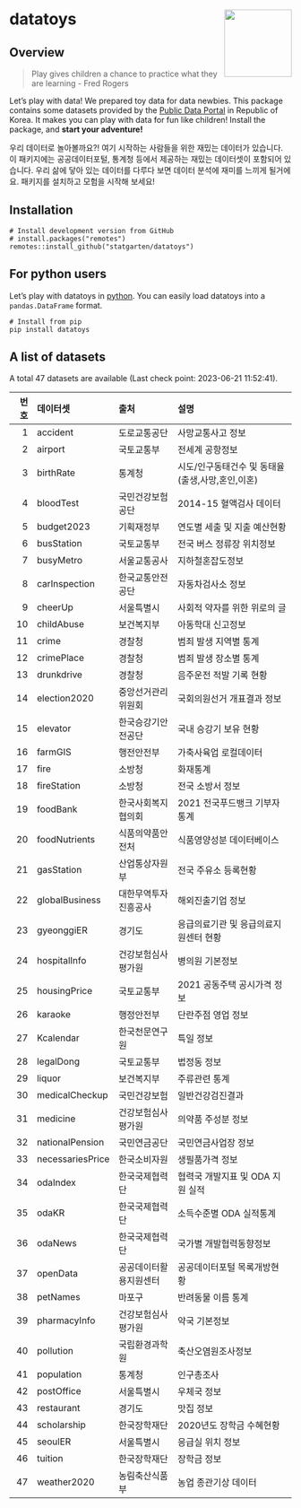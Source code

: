 
<!-- README.md is generated from README.Rmd. Please edit that file -->

# datatoys <img src="man/figures/logo.png" align="right" width="120" />

## Overview

> Play gives children a chance to practice what they are learning - Fred
> Rogers

Let’s play with data! We prepared toy data for data newbies. This
package contains some datasets provided by the [Public Data
Portal](https://data.go.kr) in Republic of Korea. It makes you can play
with data for fun like children! Install the package, and **start your
adventure!**

우리 데이터로 놀아볼까요?! 여기 시작하는 사람들을 위한 재밌는 데이터가
있습니다. 이 패키지에는 공공데이터포털, 통계청 등에서 제공하는 재밌는
데이터셋이 포함되어 있습니다. 우리 삶에 닿아 있는 데이터를 다루다 보면
데이터 분석에 재미를 느끼게 될거에요. 패키지를 설치하고 모험을 시작해
보세요!

## Installation

    # Install development version from GitHub
    # install.packages("remotes")
    remotes::install_github("statgarten/datatoys")

## For python users

Let’s play with datatoys in
[python](https://github.com/statgarten/datatoys-python). You can easily
load datatoys into a `pandas.DataFrame` format.

    # Install from pip
    pip install datatoys

## A list of datasets

A total 47 datasets are available (Last check point: 2023-06-21
11:52:41).

| 번호 | 데이터셋         | 출처                   | 설명                                             |
|-----:|:-----------------|:-----------------------|:-------------------------------------------------|
|    1 | accident         | 도로교통공단           | 사망교통사고 정보                                |
|    2 | airport          | 국토교통부             | 전세계 공항정보                                  |
|    3 | birthRate        | 통계청                 | 시도/인구동태건수 및 동태율(출생,사망,혼인,이혼) |
|    4 | bloodTest        | 국민건강보험공단       | 2014-15 혈액검사 데이터                          |
|    5 | budget2023       | 기획재정부             | 연도별 세출 및 지출 예산현황                     |
|    6 | busStation       | 국토교통부             | 전국 버스 정류장 위치정보                        |
|    7 | busyMetro        | 서울교통공사           | 지하철혼잡도정보                                 |
|    8 | carInspection    | 한국교통안전공단       | 자동차검사소 정보                                |
|    9 | cheerUp          | 서울특별시             | 사회적 약자를 위한 위로의 글                     |
|   10 | childAbuse       | 보건복지부             | 아동학대 신고정보                                |
|   11 | crime            | 경찰청                 | 범죄 발생 지역별 통계                            |
|   12 | crimePlace       | 경찰청                 | 범죄 발생 장소별 통계                            |
|   13 | drunkdrive       | 경찰청                 | 음주운전 적발 기록 현황                          |
|   14 | election2020     | 중앙선거관리위원회     | 국회의원선거 개표결과 정보                       |
|   15 | elevator         | 한국승강기안전공단     | 국내 승강기 보유 현황                            |
|   16 | farmGIS          | 행전안전부             | 가축사육업 로컬데이터                            |
|   17 | fire             | 소방청                 | 화재통계                                         |
|   18 | fireStation      | 소방청                 | 전국 소방서 정보                                 |
|   19 | foodBank         | 한국사회복지협의회     | 2021 전국푸드뱅크 기부자 통계                    |
|   20 | foodNutrients    | 식품의약품안전처       | 식품영양성분 데이터베이스                        |
|   21 | gasStation       | 산업통상자원부         | 전국 주유소 등록현황                             |
|   22 | globalBusiness   | 대한무역투자진흥공사   | 해외진출기업 정보                                |
|   23 | gyeonggiER       | 경기도                 | 응급의료기관 및 응급의료지원센터 현황            |
|   24 | hospitalInfo     | 건강보험심사평가원     | 병의원 기본정보                                  |
|   25 | housingPrice     | 국토교통부             | 2021 공동주택 공시가격 정보                      |
|   26 | karaoke          | 행정안전부             | 단란주점 영업 정보                               |
|   27 | Kcalendar        | 한국천문연구원         | 특일 정보                                        |
|   28 | legalDong        | 국토교통부             | 법정동 정보                                      |
|   29 | liquor           | 보건복지부             | 주류관련 통계                                    |
|   30 | medicalCheckup   | 국민건강보험           | 일반건강검진결과                                 |
|   31 | medicine         | 건강보험심사평가원     | 의약품 주성분 정보                               |
|   32 | nationalPension  | 국민연금공단           | 국민연금사업장 정보                              |
|   33 | necessariesPrice | 한국소비자원           | 생필품가격 정보                                  |
|   34 | odaIndex         | 한국국제협력단         | 협력국 개발지표 및 ODA 지원 실적                 |
|   35 | odaKR            | 한국국제협력단         | 소득수준별 ODA 실적통계                          |
|   36 | odaNews          | 한국국제협력단         | 국가별 개발협력동향정보                          |
|   37 | openData         | 공공데이터활용지원센터 | 공공데이터포털 목록개방현황                      |
|   38 | petNames         | 마포구                 | 반려동물 이름 통계                               |
|   39 | pharmacyInfo     | 건강보험심사평가원     | 약국 기본정보                                    |
|   40 | pollution        | 국립환경과학원         | 축산오염원조사정보                               |
|   41 | population       | 통계청                 | 인구총조사                                       |
|   42 | postOffice       | 서울특별시             | 우체국 정보                                      |
|   43 | restaurant       | 경기도                 | 맛집 정보                                        |
|   44 | scholarship      | 한국장학재단           | 2020년도 장학금 수혜현황                         |
|   45 | seoulER          | 서울특별시             | 응급실 위치 정보                                 |
|   46 | tuition          | 한국장학재단           | 장학금 정보                                      |
|   47 | weather2020      | 농림축산식품부         | 농업 종관기상 데이터                             |
